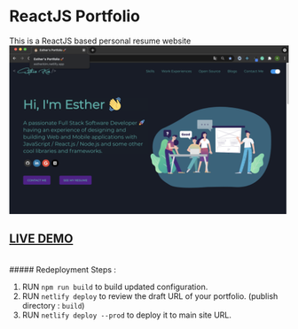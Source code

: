 # ReactJS Portfolio

This is a ReactJS based personal resume website
![ReactJS Resume Website Template](portfolio.png?raw=true "ReactJS Resume Website Template")

## <a href="https://estherkim.netlify.app/" target="_blank">LIVE DEMO</a>

<br>
##### Redeployment Steps :

1. RUN `npm run build` to build updated configuration.
2. RUN `netlify deploy` to review the draft URL of your portfolio. (publish directory : `build`)
3. RUN `netlify deploy --prod` to deploy it to main site URL.
